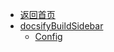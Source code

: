 - [返回首页](/)
- [docsifyBuildSidebar](docsifyBuildSidebar/)
  - [Config](docsifyBuildSidebar/Config/)

